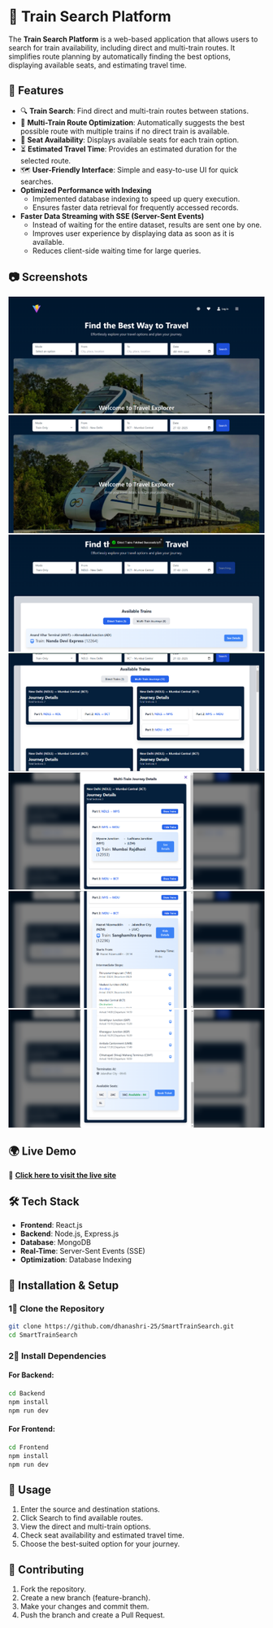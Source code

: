 # 🚆 Train Search Platform

The **Train Search Platform** is a web-based application that allows users to search for train availability, including direct and multi-train routes. It simplifies route planning by automatically finding the best options, displaying available seats, and estimating travel time.

## 🌟 Features

- 🔍 **Train Search**: Find direct and multi-train routes between stations.
- 📄 **Multi-Train Route Optimization**: Automatically suggests the best possible route with multiple trains if no direct train is available.
- 🌟 **Seat Availability**: Displays available seats for each train option.
- ⏳ **Estimated Travel Time**: Provides an estimated duration for the selected route.
- 🗺 **User-Friendly Interface**: Simple and easy-to-use UI for quick searches.
- **Optimized Performance with Indexing**  
  - Implemented database indexing to speed up query execution.  
  - Ensures faster data retrieval for frequently accessed records.  
- **Faster Data Streaming with SSE (Server-Sent Events)**  
  - Instead of waiting for the entire dataset, results are sent one by one.  
  - Improves user experience by displaying data as soon as it is available.  
  - Reduces client-side waiting time for large queries.  

## 📷 Screenshots

![SS](SS/A.png)
![SS](SS/B.png)
![SS](SS/C.png)
![SS](SS/D.png)
![SS](SS/E.png)
![SS](SS/F.png)
![SS](SS/G.png)

## 🌍 Live Demo  
🚀 **[Click here to visit the live site](https://train-ticket-rvn.vercel.app/)**

## 🛠 Tech Stack

- **Frontend**: React.js
- **Backend**: Node.js, Express.js
- **Database**: MongoDB
- **Real-Time**: Server-Sent Events (SSE)
- **Optimization**: Database Indexing

## 🚀 Installation & Setup

### 1⃣ Clone the Repository
```sh
git clone https://github.com/dhanashri-25/SmartTrainSearch.git
cd SmartTrainSearch
```  

### 2⃣ Install Dependencies

#### For Backend:
```sh
cd Backend
npm install
npm run dev
```

#### For Frontend:
```sh
cd Frontend
npm install
npm run dev
```

## 📌 Usage
1. Enter the source and destination stations.
2. Click Search to find available routes.
3. View the direct and multi-train options.
4. Check seat availability and estimated travel time.
5. Choose the best-suited option for your journey.

## 🤝 Contributing
1. Fork the repository.
2. Create a new branch (feature-branch).
3. Make your changes and commit them.
4. Push the branch and create a Pull Request.

